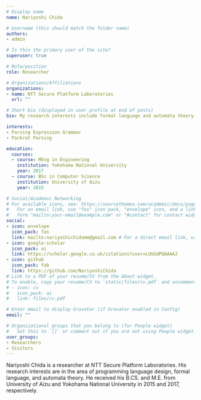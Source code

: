 ```yaml
---
# Display name
name: Nariyoshi Chida

# Username (this should match the folder name)
authors:
- admin

# Is this the primary user of the site?
superuser: true

# Role/position
role: Researcher

# Organizations/Affiliations
organizations:
- name: NTT Secure Platform Laboratories
  url: ""

# Short bio (displayed in user profile at end of posts)
bio: My research interests include formal language and automata theory.

interests:
- Parsing Expression Grammar
- Packrat Parsing

education:
  courses:
  - course: MEng in Engineering
    institution: Yokohama National University
    year: 2017
  - course: BSc in Computer Science
    institution: University of Aizu
    year: 2015

# Social/Academic Networking
# For available icons, see: https://sourcethemes.com/academic/docs/page-builder/#icons
#   For an email link, use "fas" icon pack, "envelope" icon, and a link in the
#   form "mailto:your-email@example.com" or "#contact" for contact widget.
social:
- icon: envelope
  icon_pack: fas
  link: mailto:nariyoshichidamm@gmail.com # For a direct email link, use "mailto:test@example.org".
- icon: google-scholar
  icon_pack: ai
  link: https://scholar.google.co.uk/citations?user=LUGGdPQAAAAJ
- icon: github
  icon_pack: fab
  link: https://github.com/NariyoshiChida
# Link to a PDF of your resume/CV from the About widget.
# To enable, copy your resume/CV to `static/files/cv.pdf` and uncomment the lines below.
# - icon: cv
#   icon_pack: ai
#   link: files/cv.pdf

# Enter email to display Gravatar (if Gravatar enabled in Config)
email: ""

# Organizational groups that you belong to (for People widget)
#   Set this to `[]` or comment out if you are not using People widget.
user_groups:
- Researchers
- Visitors
---
```


Nariyoshi Chida is a researcher at NTT Secure Platform Laboratories. His research interests are in the area of programming language design, formal language, and automata theory. He received his B.CS. and M.E. from University of Aizu and Yokohama National University in 2015 and 2017, respectively.


